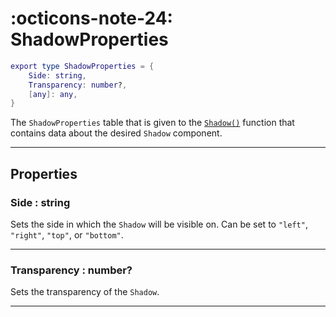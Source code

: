 <h1 class="api-header" markdown>
    <span class="api-icon" markdown>:octicons-note-24:</span>
    <span class="api-title">ShadowProperties</span>
</h1>

```lua
export type ShadowProperties = {
    Side: string,
	Transparency: number?,
	[any]: any,
}
```

The `ShadowProperties` table that is given to the [`Shadow()`](../members/Shadow.md) function that contains data about the desired `Shadow` component.

----

## Properties

<h3 markdown>
	Side
	<span class="api-property-type">
		: string
	</span>
</h3>

Sets the side in which the `Shadow` will be visible on. Can be set to `"left"`, `"right"`, `"top"`, or `"bottom"`.

----

<h3 markdown>
	Transparency
	<span class="api-property-type">
		: number?
	</span>
</h3>

Sets the transparency of the `Shadow`.

----